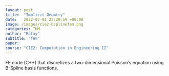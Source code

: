 ```yaml
---
layout: post
title:  "Implicit Geomtry"
date:   2022-07-01 22:20:59 +00:00
image: /images/cie2-bsplinefem.png
categories: TUM
author: "Rafay"
subtitle: "fem"
paper: 
course: "CIE2: Computation in Engineering II"
---
```


FE code (C++) that discretizes a two-dimensional Poisson’s equation using B-Spline basis functions.